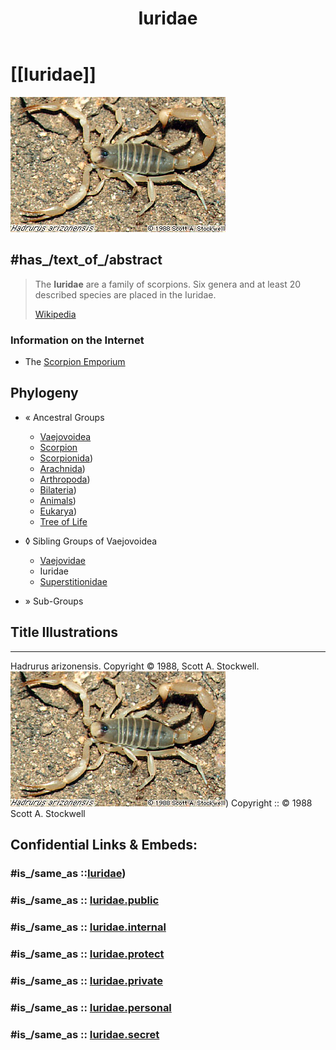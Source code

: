 ﻿---
title: Iuridae
---

# [[Iuridae]] 


![arizonensis](Iuridae/iuridae.jpg) 

## #has_/text_of_/abstract 

> The **Iuridae** are a family of scorpions. 
> Six genera and at least 20 described species are placed in the Iuridae.
>
> [Wikipedia](https://en.wikipedia.org/wiki/Iuridae) 
> 
### Information on the Internet

-   The [Scorpion     Emporium](http://wrbu.si.edu/www/stockwell/emporium/emporium.html)

## Phylogeny 

-   « Ancestral Groups  
    -   [Vaejovoidea](../Vaejovoidea.md)
    -   [Scorpion](../../Scorpion.md)
    -  [Scorpionida](../../../Scorpionida.md))
    -  [Arachnida](../../../../Arachnida.md))
    -  [Arthropoda](../../../../../../Arthropoda.md))
    -  [Bilateria](../../../../../../../Bilateria.md))
    -  [Animals](../../../../../../../../Animals.md))
    -  [Eukarya](../../../../../../../../../Eukarya.md))
    -   [Tree of Life](../../../../../../../../../Tree_of_Life.md)

-   ◊ Sibling Groups of  Vaejovoidea
    -   [Vaejovidae](Vaejovidae.md)
    -   Iuridae
    -   [Superstitionidae](Superstitionidae.md)

-   » Sub-Groups 


## Title Illustrations

----------
Hadrurus arizonensis.
Copyright © 1988, Scott A. Stockwell.
![arizonensis](Iuridae/iuridae.jpg))
Copyright ::   © 1988 Scott A. Stockwell


## Confidential Links & Embeds: 

### #is_/same_as ::[Iuridae](Iuridae.md)) 

### #is_/same_as :: [Iuridae.public](/_public/bio/bio~Domain/Eukarya/Animal/Bilateria/Arthropoda/Chelicerata/Arachnida/Scorpionida/Scorpion/Vaejovoidea/Iuridae.public.md) 

### #is_/same_as :: [Iuridae.internal](/_internal/bio/bio~Domain/Eukarya/Animal/Bilateria/Arthropoda/Chelicerata/Arachnida/Scorpionida/Scorpion/Vaejovoidea/Iuridae.internal.md) 

### #is_/same_as :: [Iuridae.protect](/_protect/bio/bio~Domain/Eukarya/Animal/Bilateria/Arthropoda/Chelicerata/Arachnida/Scorpionida/Scorpion/Vaejovoidea/Iuridae.protect.md) 

### #is_/same_as :: [Iuridae.private](/_private/bio/bio~Domain/Eukarya/Animal/Bilateria/Arthropoda/Chelicerata/Arachnida/Scorpionida/Scorpion/Vaejovoidea/Iuridae.private.md) 

### #is_/same_as :: [Iuridae.personal](/_personal/bio/bio~Domain/Eukarya/Animal/Bilateria/Arthropoda/Chelicerata/Arachnida/Scorpionida/Scorpion/Vaejovoidea/Iuridae.personal.md) 

### #is_/same_as :: [Iuridae.secret](/_secret/bio/bio~Domain/Eukarya/Animal/Bilateria/Arthropoda/Chelicerata/Arachnida/Scorpionida/Scorpion/Vaejovoidea/Iuridae.secret.md)

